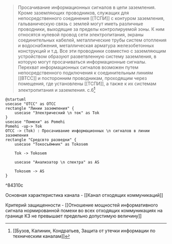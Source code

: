 
   >Просачивание информационных сигналов в цепи заземления. Кроме заземляющих проводников, служащих для непосредственного соединения [[ТСПИ]] с контуром заземления, гальваническую связь с землей могут иметь различные проводники, выходящие за пределы контролируемой зоны. К ним относятся нулевой провод сети электропитания, экраны соединительных кабелей, металлические трубы систем отопления и водоснабжения, металлическая арматура железобетонных конструкций и т.д. Все эти проводники совместно с заземляющим устройством образуют разветвленную систему заземления, в которую могут просачиваться информационные сигналы. 
   >Перехват информационных сигналов возможен путем непосредственного подключения к соединительным линиям [[ВТСС]] и посторонним проводникам, проходящим через помещения, где установлены [[ТСПИ]], а также к их системам электропитания и заземления.
>   c.6[^2]

```plantuml
@startuml
usecase "ОТСС" as OTCC
rectangle "Линии заземления" {
	usecase "Электрический \n ток" as Tok
}
usecase "Помехи" as Pomehi
Pomehi -up-> Tok
OTCC -> (Tok) : Просачивание информационных \n сигналов в линии заземления
rectangle "Средсвто разведки" {
	usecase "Токосъёмник" as Tokosem

	Tok -> Tokosem

	usecase "Анализатор \n спектра" as AS

	Tokosem -> AS
}
```

^84310c

Основная характеристика канала - [[Канал отходящих коммуникаций]]

Критерий защищенности - [[Отношение мощностей информативного сигнала нормированной помехи во всех отходящих коммуникациях на границе КЗ не превышает предельно допустимую величину]]

[^2]:[[Бузов, Калинин, Кондратьев, Защита от утечки информации по техническим каналам]]